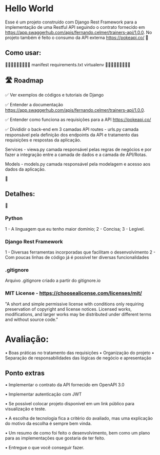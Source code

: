 # Hello World

Esse é um projeto construído com Django Rest Framework para a implementação de 
uma Restful API seguindo o contrato fornecido em https://app.swaggerhub.com/apis/fernando.celmer/trainers-api/1.0.0.
No projeto também é feito o consumo da API externa https://pokeapi.co/
🚧
 
## Como usar:

🚧🚧🚧🚧🚧🚧🚧🚧🚧
manifest
requirements.txt
virtualenv
🚧🚧🚧🚧🚧🚧🚧🚧🚧


## 🛣️ Roadmap
✅ Ver exemplos de códigos e tutoriais de Django

✅ Entender a documentação https://app.swaggerhub.com/apis/fernando.celmer/trainers-api/1.0.0.

✅ Entender como funciona as requisições para a API https://pokeapi.co/

✅ Divididir o back-end em 3 camadas
API routes - urls.py
camada responsável pela definição dos endpoints da API e tratamento das requisições e respostas da aplicação.

Services - viewa.py
camada responsável pelas regras de negócios e por fazer a integração entre a camada de dados e a camada de API/Rotas.

Models - models.py
camada responsável pela modelagem e acesso aos dados da aplicação.

🚧

## Detalhes:

🚧

### Python
1 - A linguagem que eu tenho maior domínio;
2 - Concisa;
3 - Legível.

### Django Rest Framework
1 - Diversas ferramentas incorporadas que facilitam o desenvolvimento
2 - Com poucas linhas de código já é possível ter diversas funcionalidades

### .gitignore
Arquivo .gitignore criado a partir do gitignore.io

### MIT License - https://choosealicense.com/licenses/mit/
"A short and simple permissive license with conditions only requiring preservation
of copyright and license notices. Licensed works, modifications, and larger works
may be distributed under different terms and without source code."

# Avaliação:
• Boas práticas no tratamento das requisições
• Organização do projeto
• Separação de responsabilidades das lógicas de negócio e apresentação

## Ponto extras
• Implementar o contrato da API fornecido em OpenAPI 3.0

• Implementar autenticação com JWT

• Se possível colocar projeto disponível em um link público para visualização e teste.

• A escolha de tecnologia fica a critério do avaliado, mas uma explicação do motivo da escolha é sempre bem vinda.

• Um resumo de como foi feito o desenvolvimento, bem como um plano para as implementações que gostaria de ter feito.

• Entregue o que você conseguir fazer.

